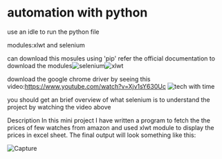# automation with python
use an idle to run the python file

modules:xlwt and selenium

can download this mosules using 'pip' refer the official documentation to download the modules![selenium](https://user-images.githubusercontent.com/89977344/148045560-2fae58e7-6b91-4a14-bacb-6820ab5ed602.PNG)![xlwt](https://user-images.githubusercontent.com/89977344/148045743-4cdfb8bb-04f3-4c5d-b54f-9e6acbf99053.PNG)



download the google chrome driver by seeing this video:https://www.youtube.com/watch?v=Xjv1sY630Uc ![tech with time](https://user-images.githubusercontent.com/89977344/148045275-39369e7d-0713-42f2-8031-e1dadf272099.jpg)

you should get an brief overview of what selenium is to understand the project by watching the video above


Description
   In this mini project I have written a program to fetch the the prices of few watches from amazon and used xlwt module to display the prices in excel sheet.
   The final output will look something like this:
   
 ![Capture](https://user-images.githubusercontent.com/89977344/148047759-b1dc1603-9fd8-4706-a8ea-70d24a8aa09a.PNG)
 
 
